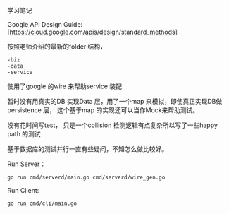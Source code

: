 学习笔记

Google API Design Guide: [https://cloud.google.com/apis/design/standard_methods]

按照老师介绍的最新的folder 结构，
```
-biz
-data
-service
```
使用了google 的wire 来帮助service 装配

暂时没有用真实的DB 实现Data 层，用了一个map 来模拟，即使真正实现DB做persistence 层， 这个基于map 的实现还可以当作Mock来帮助测试。

没有花时间写test， 只是一个collision 检测逻辑有点复杂所以写了一些happy path 的测试

基于数据库的测试并行一直有些疑问，不知怎么做比较好。

Run Server：
```
go run cmd/serverd/main.go cmd/serverd/wire_gen.go
```

Run Client:
```
go run cmd/cli/main.go
```